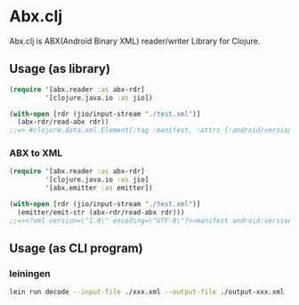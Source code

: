 # Abx.clj
Abx.clj is ABX(Android Binary XML) reader/writer Library for Clojure.


## Usage (as library)

```clj
(require '[abx.reader :as abx-rdr]
         '[clojure.java.io :as jio])

(with-open [rdr (jio/input-stream "./test.xml")]
  (abx-rdr/read-abx rdr))
;;=> #clojure.data.xml.Element{:tag :manifest, :attrs {:android/versionCode 1, :android/versionName "1.0", ...

```

### ABX to XML
```clj
(require '[abx.reader :as abx-rdr]
         '[clojure.java.io :as jio]
         '[abx.emitter :as emitter])

(with-open [rdr (jio/input-stream "./test.xml")]
  (emitter/emit-str (abx-rdr/read-abx rdr)))
;;=><?xml version=\"1.0\" encoding=\"UTF-8\"?><manifest android:versionCode= ...
```

## Usage (as CLI program)
### leiningen
```bash
lein run decode --input-file ./xxx.xml --output-file ./output-xxx.xml
```
